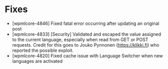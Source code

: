 # Fixes
* [wpmlcore-4846] Fixed fatal error occurring after updating an original post
* [wpmlcore-4833] [Security] Validated and escaped the value assigned to the current language, especially when read from GET or POST requests. Credit for this goes to Jouko Pynnonen (https://klikki.fi) who reported the possible exploit.
* [wpmlcore-4820] Fixed cache issue with Language Switcher when new languages are activated